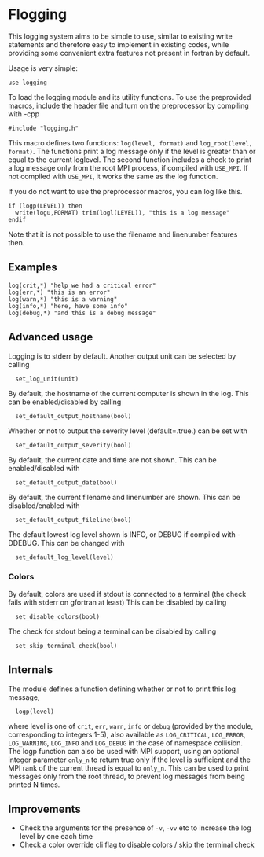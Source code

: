 # Flogging
This logging system aims to be simple to use, similar to existing write statements and therefore easy to implement in existing codes,
while providing some convenient extra features not present in fortran by default.

Usage is very simple:
```
use logging
```

To load the logging module and its utility functions.
To use the preprovided macros, include the header file and turn on the preprocessor by compiling with -cpp
``` 
#include "logging.h"
```
This macro defines two functions: `log(level, format)` and `log_root(level, format)`.
The functions print a log message only if the level is greater than or equal to the current loglevel.
The second function includes a check to print a log message only from the root MPI process, if compiled
with `USE_MPI`. If not compiled with `USE_MPI`, it works the same as the log function.

If you do not want to use the preprocessor macros, you can log like this.
```
if (logp(LEVEL)) then
  write(logu,FORMAT) trim(logl(LEVEL)), "this is a log message"
endif
```
Note that it is not possible to use the filename and linenumber features then.

## Examples
```
log(crit,*) "help we had a critical error"
log(err,*) "this is an error"
log(warn,*) "this is a warning"
log(info,*) "here, have some info"
log(debug,*) "and this is a debug message"
```

## Advanced usage
Logging is to stderr by default. Another output unit can be selected by calling
```
  set_log_unit(unit)
```

By default, the hostname of the current computer is shown in the log. This can be
enabled/disabled by calling
```
  set_default_output_hostname(bool)
```
Whether or not to output the severity level (default=.true.) can be set with
```
  set_default_output_severity(bool)
```
By default, the current date and time are not shown. This can be enabled/disabled with
```
  set_default_output_date(bool)
```
By default, the current filename and linenumber are shown. This can be disabled/enabled with
```
  set_default_output_fileline(bool)
```
The default lowest log level shown is INFO, or DEBUG if compiled with -DDEBUG. This can be
changed with
```
  set_default_log_level(level)
```
### Colors
By default, colors are used if stdout is connected to a terminal (the check fails with stderr on gfortran at least)
This can be disabled by calling
```
  set_disable_colors(bool)
```
The check for stdout being a terminal can be disabled by calling
```
  set_skip_terminal_check(bool)
```

## Internals
The module defines a function defining whether or not to print this log message,
```
  logp(level)
```
where level is one of `crit`, `err`, `warn`, `info` or `debug` (provided by the module, corresponding to integers 1-5),
also available as `LOG_CRITICAL`, `LOG_ERROR`, `LOG_WARNING`, `LOG_INFO` and `LOG_DEBUG` in the case of namespace collision.
The logp function can also be used with MPI support, using an optional integer parameter `only_n` to return true
only if the level is sufficient and the MPI rank of the current thread is equal to `only_n`.
This can be used to print messages only from the root thread, to prevent log messages from being printed N times.


## Improvements
- Check the arguments for the presence of `-v`, `-vv` etc to increase the log level by one each time
- Check a color override cli flag to disable colors / skip the terminal check
